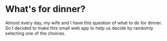 # What's for dinner?

Almost every day, my wife and I have this question of what to do for dinner. So I decided to make this small web app to help us decide by randomly selecting one of the choices. 
